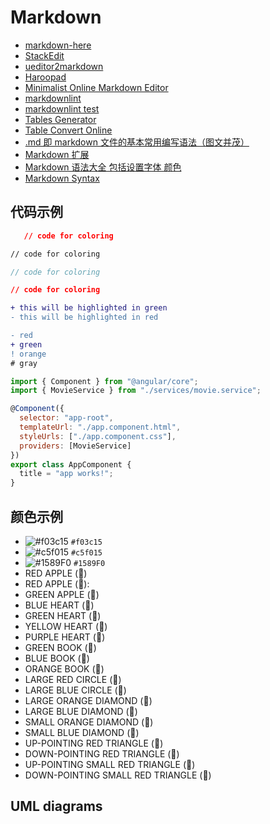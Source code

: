# Markdown

- [markdown-here](https://github.com/adam-p/markdown-here/wiki/Markdown-Cheatsheet)
- [StackEdit](https://stackedit.io/app#)
- [ueditor2markdown](http://www.bejson.com/convert/ueditor2markdown/)
- [Haroopad](http://pad.haroopress.com/user.html)
- [Minimalist Online Markdown Editor](http://markdown.pioul.fr/)
- [markdownlint](https://github.com/DavidAnson/markdownlint)
- [markdownlint test](https://github.com/DavidAnson/markdownlint/tree/v0.12.0/test)
- [Tables Generator](http://www.tablesgenerator.com/)
- [Table Convert Online](https://tableconvert.com/)
- [.md 即 markdown 文件的基本常用编写语法（图文并茂）](https://www.cnblogs.com/liugang-vip/p/6337580.html)
- [Markdown 扩展](https://www.vuepress.cn/guide/markdown.html#%E6%A0%87%E9%A2%98%E9%94%9A%E7%82%B9-header-anchors)
- [Markdown 语法大全 包括设置字体 颜色](https://blog.csdn.net/qcx321/article/details/53780672)
- [Markdown Syntax](https://sourceforge.net/p/colcmd/discussion/markdown_syntax)

## 代码示例

```json
   // code for coloring
```

```html
// code for coloring
```

```js
// code for coloring
```

```css
// code for coloring
```

```diff
+ this will be highlighted in green
- this will be highlighted in red
```

```diff
- red
+ green
! orange
# gray
```

```js
import { Component } from "@angular/core";
import { MovieService } from "./services/movie.service";

@Component({
  selector: "app-root",
  templateUrl: "./app.component.html",
  styleUrls: ["./app.component.css"],
  providers: [MovieService]
})
export class AppComponent {
  title = "app works!";
}
```

## 颜色示例

- ![#f03c15](https://placehold.it/15/f03c15/000000?text=+) `#f03c15`
- ![#c5f015](https://placehold.it/15/c5f015/000000?text=+) `#c5f015`
- ![#1589F0](https://placehold.it/15/1589F0/000000?text=+) `#1589F0`
- RED APPLE (&#x1F34E;)
- RED APPLE (&#x1F34E;):
- GREEN APPLE (&#x1F34F;)
- BLUE HEART (&#x1F499;)
- GREEN HEART (&#x1F49A;)
- YELLOW HEART (&#x1F49B;)
- PURPLE HEART (&#x1F49C;)
- GREEN BOOK (&#x1F4D7;)
- BLUE BOOK (&#x1F4D8;)
- ORANGE BOOK (&#x1F4D9;)
- LARGE RED CIRCLE (&#x1F534;)
- LARGE BLUE CIRCLE (&#x1F535;)
- LARGE ORANGE DIAMOND (&#x1F536;)
- LARGE BLUE DIAMOND (&#x1F537;)
- SMALL ORANGE DIAMOND (&#x1F538;)
- SMALL BLUE DIAMOND (&#x1F539;)
- UP-POINTING RED TRIANGLE (&#x1F53A;)
- DOWN-POINTING RED TRIANGLE (&#x1F53B;)
- UP-POINTING SMALL RED TRIANGLE (&#x1F53C;)
- DOWN-POINTING SMALL RED TRIANGLE (&#x1F53D;)

## UML diagrams
